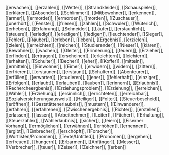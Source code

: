 [[erwachen]], [[erzählen]], [[Wetter]], [[Strandkleider]], [[Schauspieler]], [[erklären]], [[Absender]], [[Schlimmer]], [[Mitbewohner]], [[erkennen]], [[armer]], [[ermordet]], [[ermorden]], [[morden]], [[Zuschauer]], [[unerhört]], [[Fenster]], [[frieren]], [[zählen]], [[Schwuler]], [[Wüterich]], [[erheben]], [[Erfahrung]], [[Schneider]], [[Läufer]], [[erstaunlich]], [[steuere]], [[erledigt]], [[erledigen]], [[ledigen]], [[leuchtender]], [[Sieger]], [[Fehler]], [[Räuber]], [[erleben]], [[leben]], [[Ergebnis]], [[erzielen]], [[zielen]], [[erreichten]], [[reichen]], [[Studierender]], [[Nieser]], [[klären]], [[Bewohner]], [[wachen]], [[Gleiter]], [[Erinnerung]], [[feuern]], [[Erzieher]], [[erfinden]], [[ertragen]], [[erscheinen]], [[erleichtern]], [[leichtern]], [[erhalten]], [[Schulter]], [[Becher]], [[eher]], [[Koffer]], [[mitteln]], [[ermitteln]], [[Einwohner]], [[Eimer]], [[erwidern]], [[widern]], [[zittern]], [[erfrieren]], [[erstaunen]], [[erstaunt]], [[Schultern]], [[Abenteurer]], [[erfüllen]], [[erwarten]], [[studieren]], [[jener]], [[fehlerhaft]], [[einziger]], [[Erfolgen]], [[erlaubt]], [[erlauben]], [[lauben]], [[erinnern]], [[Erlaubnis]], [[Rechercheergbenis]], [[Erziehungsproblem]], [[Erzie­hung]], [[erreichen]], [[Wähler]], [[Erziehung]], [[ersinnlich]], [[errichteten]], [[erreichbar]], [[Sozialversicherungsausweis]], [[Heiliger]], [[Folter]], [[Steuerbescheid]], [[eröffnen]], [[Gaststättenerlaubnis]], [[mustern]], [[Einwanderer]], [[erfahren]], [[erfahrenen]], [[Zwischenergebnis]], [[Richter]], [[erstellen]], [[erlassen]], [[lassen]], [[Arbeitnehmer]], [[Leiter]], [[Fächer]], [[Erhaltung]], [[Steuerzahler]], [[Wahlerlaubnis]], [[sicher]], [[feiern]], [[Eiserner Vorhang]], [[ermöglichen]], [[erwähnen]], [[erhöhen]], [[ernennen]], [[ergibt]], [[Einbrecher]], [[erschöpft]], [[Forscher]], [[Wortlisten/Pronomen]], [[Texte/Untitled]], [[Pronomen]], [[ergehen]], [[erfreuen]], [[hungern]], [[Erbarmen]], [[Anfänger]], [[Messer]], [[Verbrecher]], [[teuer]], [[Zeiser]], [[Zeichner]], [[erben]]